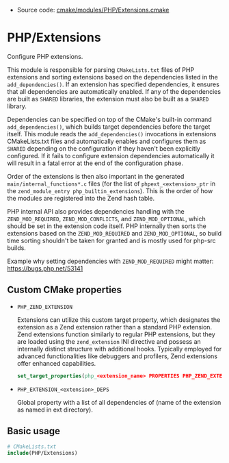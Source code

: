 <!-- This is auto-generated file. -->
* Source code: [cmake/modules/PHP/Extensions.cmake](https://github.com/petk/php-build-system/blob/master/cmake/cmake/modules/PHP/Extensions.cmake)

# PHP/Extensions

Configure PHP extensions.

This module is responsible for parsing `CMakeLists.txt` files of PHP extensions
and sorting extensions based on the dependencies listed in the
`add_dependencies()`. If an extension has specified dependencies, it ensures
that all dependencies are automatically enabled. If any of the dependencies are
built as `SHARED` libraries, the extension must also be built as a `SHARED`
library.

Dependencies can be specified on top of the CMake's built-in command
`add_dependencies()`, which builds target dependencies before the target itself.
This module reads the `add_dependencies()` invocations in extensions
CMakeLists.txt files and automatically enables and configures them as `SHARED`
depending on the configuration if they haven't been explicitly configured. If it
fails to configure extension dependencies automatically it will result in a
fatal error at the end of the configuration phase.

Order of the extensions is then also important in the generated
`main/internal_functions*.c` files (for the list of `phpext_<extension>_ptr` in
the `zend_module_entry php_builtin_extensions`). This is the order of how the
modules are registered into the Zend hash table.

PHP internal API also provides dependencies handling with the
`ZEND_MOD_REQUIRED`, `ZEND_MOD_CONFLICTS`, and `ZEND_MOD_OPTIONAL`, which should
be set in the extension code itself. PHP internally then sorts the extensions
based on the `ZEND_MOD_REQUIRED` and `ZEND_MOD_OPTIONAL`, so build time sorting
shouldn't be taken for granted and is mostly used for php-src builds.

Example why setting dependencies with `ZEND_MOD_REQUIRED` might matter:
https://bugs.php.net/53141

## Custom CMake properties

* `PHP_ZEND_EXTENSION`

  Extensions can utilize this custom target property, which designates the
  extension as a Zend extension rather than a standard PHP extension. Zend
  extensions function similarly to regular PHP extensions, but they are loaded
  using the `zend_extension` INI directive and possess an internally distinct
  structure with additional hooks. Typically employed for advanced
  functionalities like debuggers and profilers, Zend extensions offer enhanced
  capabilities.

  ```cmake
  set_target_properties(php_<extension_name> PROPERTIES PHP_ZEND_EXTENSION TRUE)
  ```

* `PHP_EXTENSION_<extension>_DEPS`

  Global property with a list of all dependencies of <extension> (name of the
  extension as named in ext directory).

## Basic usage

```cmake
# CMakeLists.txt
include(PHP/Extensions)
```
